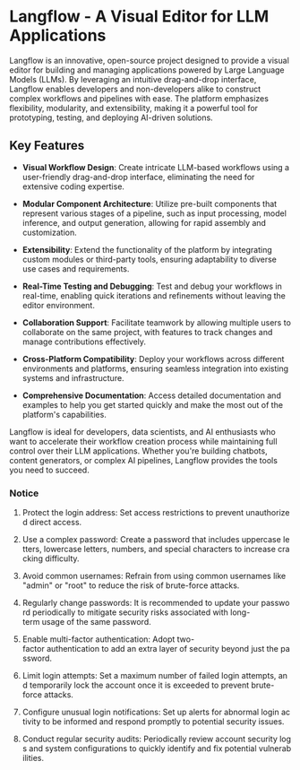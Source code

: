 # Langflow - A Visual Editor for LLM Applications

Langflow is an innovative, open-source project designed to provide a visual editor for building and managing applications powered by Large Language Models (LLMs). By leveraging an intuitive drag-and-drop interface, Langflow enables developers and non-developers alike to construct complex workflows and pipelines with ease. The platform emphasizes flexibility, modularity, and extensibility, making it a powerful tool for prototyping, testing, and deploying AI-driven solutions.

## Key Features

- **Visual Workflow Design**: Create intricate LLM-based workflows using a user-friendly drag-and-drop interface, eliminating the need for extensive coding expertise.
  
- **Modular Component Architecture**: Utilize pre-built components that represent various stages of a pipeline, such as input processing, model inference, and output generation, allowing for rapid assembly and customization.

- **Extensibility**: Extend the functionality of the platform by integrating custom modules or third-party tools, ensuring adaptability to diverse use cases and requirements.

- **Real-Time Testing and Debugging**: Test and debug your workflows in real-time, enabling quick iterations and refinements without leaving the editor environment.

- **Collaboration Support**: Facilitate teamwork by allowing multiple users to collaborate on the same project, with features to track changes and manage contributions effectively.

- **Cross-Platform Compatibility**: Deploy your workflows across different environments and platforms, ensuring seamless integration into existing systems and infrastructure.

- **Comprehensive Documentation**: Access detailed documentation and examples to help you get started quickly and make the most out of the platform's capabilities.

Langflow is ideal for developers, data scientists, and AI enthusiasts who want to accelerate their workflow creation process while maintaining full control over their LLM applications. Whether you're building chatbots, content generators, or complex AI pipelines, Langflow provides the tools you need to succeed.

### Notice

1.  Protect the login address: Set access restrictions to prevent unauthorized direct access.
    
2.  Use a complex password: Create a password that includes uppercase letters, lowercase letters, numbers, and special characters to increase cracking difficulty.
    
3.  Avoid common usernames: Refrain from using common usernames like "admin" or "root" to reduce the risk of brute-force attacks.
    
4.  Regularly change passwords: It is recommended to update your password periodically to mitigate security risks associated with long-term usage of the same password.
    
5.  Enable multi-factor authentication: Adopt two-factor authentication to add an extra layer of security beyond just the password.
    
6.  Limit login attempts: Set a maximum number of failed login attempts, and temporarily lock the account once it is exceeded to prevent brute-force attacks.
    
7.  Configure unusual login notifications: Set up alerts for abnormal login activity to be informed and respond promptly to potential security issues.
    
8.  Conduct regular security audits: Periodically review account security logs and system configurations to quickly identify and fix potential vulnerabilities.
        